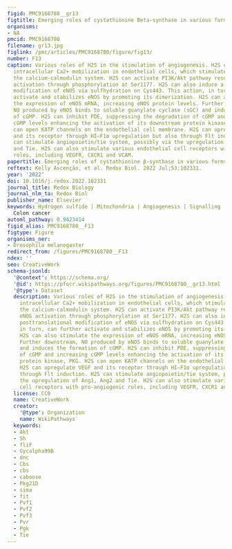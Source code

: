 ```yaml
---
figid: PMC9168780__gr13
figtitle: Emerging roles of cystathionine Beta-synthase in various forms of cancer
organisms:
- NA
pmcid: PMC9168780
filename: gr13.jpg
figlink: /pmc/articles/PMC9168780/figure/fig13/
number: F13
caption: Various roles of H2S in the stimulation of angiogenesis. H2S can stimulate
  intracellular Ca2+ mobilization in endothelial cells, which stimulates eNOS via
  the calcium-calmodulin system. H2S can activate PI3K/Akt pathway resulting in eNOS
  activation through phosphorylation at Ser1177. H2S can also induce a direct posttranslational
  modification of eNOS via sulfhydration on Cys443. This action, in turn, can further
  activate and stabilizes eNOS by promoting its dimerization. H2S can also stimulate
  the expression of eNOS mRNA, increasing eNOS protein levels. Further downstream,
  NO produced by eNOS binds to soluble guanylate cyclase (sGC) and induces the formation
  of cGMP. H2S can inhibit PDE, suppressing the degradation of cGMP and increasing
  cGMP levels enhancing the activation of its downstream protein kinase, PKG. H2S
  can open KATP channels on the endothelial cell membrane. H2S can upregulate VEGF
  and its receptor through HI–F1α upregulation but also through Flt induction. H2S
  can stimulate angiopoietin/tie system, possibly via the upregulation of Ang1, Ang2
  and Tie. H2S can also stimulate various endothelial cell receptors with pro-angiogenic
  roles, including VEGFR, CXCR1 and VCAM.
papertitle: Emerging roles of cystathionine β-synthase in various forms of cancer.
reftext: Kelly Ascenção, et al. Redox Biol. 2022 Jul;53:102331.
year: '2022'
doi: 10.1016/j.redox.2022.102331
journal_title: Redox Biology
journal_nlm_ta: Redox Biol
publisher_name: Elsevier
keywords: Hydrogen sulfide | Mitochondria | Angiogenesis | Signalling | Stemness |
  Colon cancer
automl_pathway: 0.9423414
figid_alias: PMC9168780__F13
figtype: Figure
organisms_ner:
- Drosophila melanogaster
redirect_from: /figures/PMC9168780__F13
ndex: ''
seo: CreativeWork
schema-jsonld:
  '@context': https://schema.org/
  '@id': https://pfocr.wikipathways.org/figures/PMC9168780__gr13.html
  '@type': Dataset
  description: Various roles of H2S in the stimulation of angiogenesis. H2S can stimulate
    intracellular Ca2+ mobilization in endothelial cells, which stimulates eNOS via
    the calcium-calmodulin system. H2S can activate PI3K/Akt pathway resulting in
    eNOS activation through phosphorylation at Ser1177. H2S can also induce a direct
    posttranslational modification of eNOS via sulfhydration on Cys443. This action,
    in turn, can further activate and stabilizes eNOS by promoting its dimerization.
    H2S can also stimulate the expression of eNOS mRNA, increasing eNOS protein levels.
    Further downstream, NO produced by eNOS binds to soluble guanylate cyclase (sGC)
    and induces the formation of cGMP. H2S can inhibit PDE, suppressing the degradation
    of cGMP and increasing cGMP levels enhancing the activation of its downstream
    protein kinase, PKG. H2S can open KATP channels on the endothelial cell membrane.
    H2S can upregulate VEGF and its receptor through HI–F1α upregulation but also
    through Flt induction. H2S can stimulate angiopoietin/tie system, possibly via
    the upregulation of Ang1, Ang2 and Tie. H2S can also stimulate various endothelial
    cell receptors with pro-angiogenic roles, including VEGFR, CXCR1 and VCAM.
  license: CC0
  name: CreativeWork
  creator:
    '@type': Organization
    name: WikiPathways
  keywords:
  - Akt
  - Sh
  - fliF
  - Gycalpha99B
  - dnc
  - Cbs
  - cbs
  - caboose
  - Pkg21D
  - sima
  - fit
  - Pvf1
  - Pvf2
  - Pvf3
  - Pvr
  - Pgk
  - Tie
---
```

